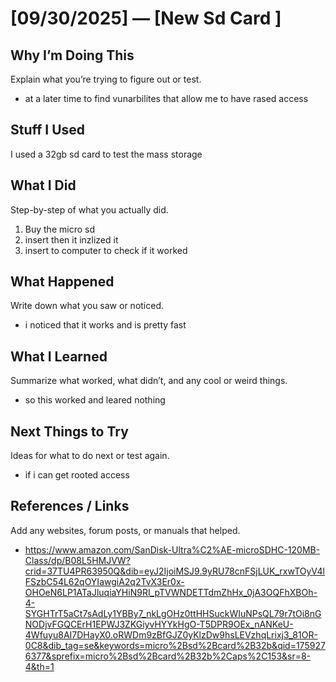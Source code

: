 # [09/30/2025] — [New Sd Card ]

## Why I’m Doing This
Explain what you’re trying to figure out or test.
- at a later time to find vunarbilites that allow me to have rased access

## Stuff I Used 
I used a 32gb sd card to test the mass storage

## What I Did
Step-by-step of what you actually did.
1.  Buy the micro sd
2. insert then it inzlized it 
3. insert to computer to check if it worked

## What Happened
Write down what you saw or noticed.
- i noticed that it works and is pretty fast

## What I Learned
Summarize what worked, what didn’t, and any cool or weird things.
- so this worked and leared nothing

## Next Things to Try
Ideas for what to do next or test again.
- if i can get rooted access


## References / Links
Add any websites, forum posts, or manuals that helped.
-  https://www.amazon.com/SanDisk-Ultra%C2%AE-microSDHC-120MB-Class/dp/B08L5HMJVW?crid=37TU4PR63950Q&dib=eyJ2IjoiMSJ9.9yRU78cnFSjLUK_rxwTOyV4lFSzbC54L62qOYIawgiA2q2TvX3Er0x-OHOeN6LP1ATaJluqiaYHiN9RI_pTVWNDETTdmZhHx_0jA3OQFhXBOh-4-SYGHTrT5aCt7sAdLy1YBBy7_nkLgOHz0ttHHSuckWIuNPsQL79r7tOi8nGNODjvFGQCErH1EPWJ3ZKGiyvHYYkHgO-T5DPR9OEx_nANKeU-4Wfuyu8AI7DHayX0.oRWDm9zBfGJZ0yKlzDw9hsLEVzhqLrixj3_81OR-0C8&dib_tag=se&keywords=micro%2Bsd%2Bcard%2B32b&qid=1759276377&sprefix=micro%2Bsd%2Bcard%2B32b%2Caps%2C153&sr=8-4&th=1

